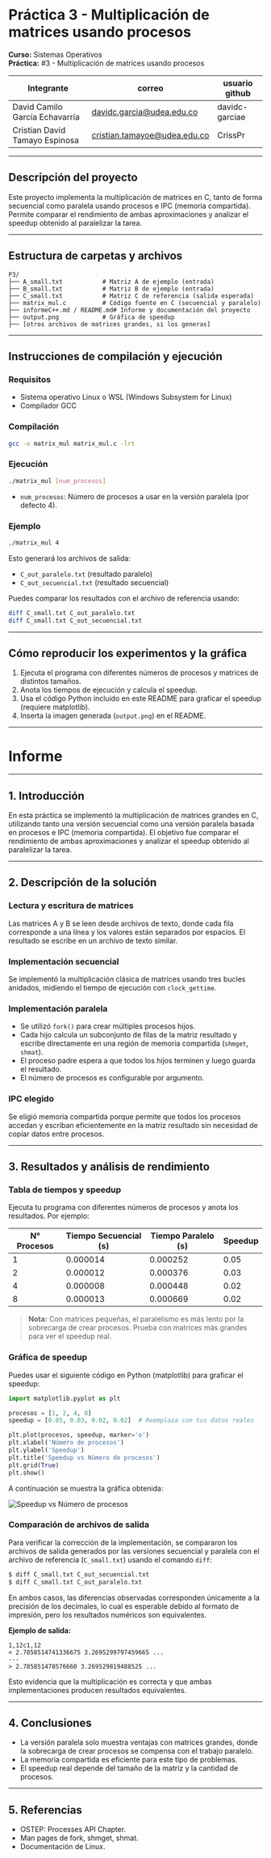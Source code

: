 # Práctica 3 - Multiplicación de matrices usando procesos

**Curso:** Sistemas Operativos  
**Práctica:** #3 - Multiplicación de matrices usando procesos

| Integrante                     | correo                       | usuario github |
| ------------------------------ | ---------------------------- | -------------- |
| David Camilo García Echavarría | davidc.garcia@udea.edu.co    | davidc-garciae |
| Cristian David Tamayo Espinosa | cristian.tamayoe@udea.edu.co | CrissPr        |

---

## Descripción del proyecto

Este proyecto implementa la multiplicación de matrices en C, tanto de forma secuencial como paralela usando procesos e IPC (memoria compartida). Permite comparar el rendimiento de ambas aproximaciones y analizar el speedup obtenido al paralelizar la tarea.

---

## Estructura de carpetas y archivos

```
P3/
├── A_small.txt           # Matriz A de ejemplo (entrada)
├── B_small.txt           # Matriz B de ejemplo (entrada)
├── C_small.txt           # Matriz C de referencia (salida esperada)
├── matrix_mul.c          # Código fuente en C (secuencial y paralelo)
├── informeC++.md / README.md# Informe y documentación del proyecto
├── output.png            # Gráfica de speedup
├── [otros archivos de matrices grandes, si los generas]
```

---

## Instrucciones de compilación y ejecución

### Requisitos

- Sistema operativo Linux o WSL (Windows Subsystem for Linux)
- Compilador GCC

### Compilación

```sh
gcc -o matrix_mul matrix_mul.c -lrt
```

### Ejecución

```sh
./matrix_mul [num_procesos]
```

- `num_procesos`: Número de procesos a usar en la versión paralela (por defecto 4).

### Ejemplo

```sh
./matrix_mul 4
```

Esto generará los archivos de salida:

- `C_out_paralelo.txt` (resultado paralelo)
- `C_out_secuencial.txt` (resultado secuencial)

Puedes comparar los resultados con el archivo de referencia usando:

```sh
diff C_small.txt C_out_paralelo.txt
diff C_small.txt C_out_secuencial.txt
```

---

## Cómo reproducir los experimentos y la gráfica

1. Ejecuta el programa con diferentes números de procesos y matrices de distintos tamaños.
2. Anota los tiempos de ejecución y calcula el speedup.
3. Usa el código Python incluido en este README para graficar el speedup (requiere matplotlib).
4. Inserta la imagen generada (`output.png`) en el README.

---

# Informe

---

## 1. Introducción

En esta práctica se implementó la multiplicación de matrices grandes en C, utilizando tanto una versión secuencial como una versión paralela basada en procesos e IPC (memoria compartida). El objetivo fue comparar el rendimiento de ambas aproximaciones y analizar el speedup obtenido al paralelizar la tarea.

---

## 2. Descripción de la solución

### Lectura y escritura de matrices

Las matrices A y B se leen desde archivos de texto, donde cada fila corresponde a una línea y los valores están separados por espacios. El resultado se escribe en un archivo de texto similar.

### Implementación secuencial

Se implementó la multiplicación clásica de matrices usando tres bucles anidados, midiendo el tiempo de ejecución con `clock_gettime`.

### Implementación paralela

- Se utilizó `fork()` para crear múltiples procesos hijos.
- Cada hijo calcula un subconjunto de filas de la matriz resultado y escribe directamente en una región de memoria compartida (`shmget`, `shmat`).
- El proceso padre espera a que todos los hijos terminen y luego guarda el resultado.
- El número de procesos es configurable por argumento.

### IPC elegido

Se eligió memoria compartida porque permite que todos los procesos accedan y escriban eficientemente en la matriz resultado sin necesidad de copiar datos entre procesos.

---

## 3. Resultados y análisis de rendimiento

### Tabla de tiempos y speedup

Ejecuta tu programa con diferentes números de procesos y anota los resultados. Por ejemplo:

| N° Procesos | Tiempo Secuencial (s) | Tiempo Paralelo (s) | Speedup |
| ----------- | --------------------- | ------------------- | ------- |
| 1           | 0.000014              | 0.000252            | 0.05    |
| 2           | 0.000012              | 0.000376            | 0.03    |
| 4           | 0.000008              | 0.000448            | 0.02    |
| 8           | 0.000013              | 0.000669            | 0.02    |

> **Nota:** Con matrices pequeñas, el paralelismo es más lento por la sobrecarga de crear procesos. Prueba con matrices más grandes para ver el speedup real.

### Gráfica de speedup

Puedes usar el siguiente código en Python (matplotlib) para graficar el speedup:

```python
import matplotlib.pyplot as plt

procesos = [1, 2, 4, 8]
speedup = [0.05, 0.03, 0.02, 0.02]  # Reemplaza con tus datos reales

plt.plot(procesos, speedup, marker='o')
plt.xlabel('Número de procesos')
plt.ylabel('Speedup')
plt.title('Speedup vs Número de procesos')
plt.grid(True)
plt.show()
```

A continuación se muestra la gráfica obtenida:

![Speedup vs Número de procesos](output.png)

### Comparación de archivos de salida

Para verificar la corrección de la implementación, se compararon los archivos de salida generados por las versiones secuencial y paralela con el archivo de referencia (`C_small.txt`) usando el comando `diff`:

```sh
$ diff C_small.txt C_out_secuencial.txt
$ diff C_small.txt C_out_paralelo.txt
```

En ambos casos, las diferencias observadas corresponden únicamente a la precisión de los decimales, lo cual es esperable debido al formato de impresión, pero los resultados numéricos son equivalentes.

**Ejemplo de salida:**

```
1,12c1,12
< 2.7858514741336675 3.2695299797459665 ...
---
> 2.785851478576660 3.269529819488525 ...
```

Esto evidencia que la multiplicación es correcta y que ambas implementaciones producen resultados equivalentes.

---

## 4. Conclusiones

- La versión paralela solo muestra ventajas con matrices grandes, donde la sobrecarga de crear procesos se compensa con el trabajo paralelo.
- La memoria compartida es eficiente para este tipo de problemas.
- El speedup real depende del tamaño de la matriz y la cantidad de procesos.

---

## 5. Referencias

- OSTEP: Processes API Chapter.
- Man pages de fork, shmget, shmat.
- Documentación de Linux.

